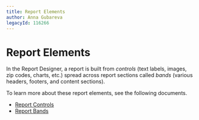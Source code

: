 ```yaml
---
title: Report Elements
author: Anna Gubareva
legacyId: 116266
---
```

# Report Elements
In the Report Designer, a report is built from _controls_ (text labels, images, zip codes, charts, etc.) spread across report sections called _bands_ (various headers, footers, and content sections).

To learn more about these report elements, see the following documents.
* [Report Controls](report-elements/report-controls.md)
* [Report Bands](report-elements/report-bands.md)